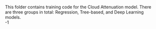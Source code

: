 This folder contains training code for the Cloud Attenuation model. There are three groups in total: Regression, Tree-based, and Deep Learning models.  
-1 
